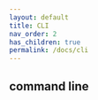 ```yaml
---
layout: default
title: CLI
nav_order: 2
has_children: true
permalink: /docs/cli
---
```


## command line

